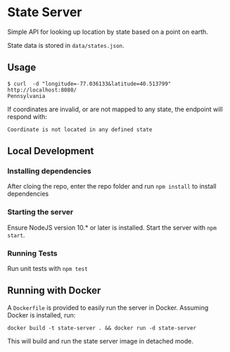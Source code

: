 # State Server

Simple API for looking up location by state based on a point on earth.

State data is stored in `data/states.json`.

## Usage

```
$ curl  -d "longitude=-77.036133&latitude=40.513799" http://localhost:8080/
Pennsylvania
```

If coordinates are invalid, or are not mapped to any state, the endpoint will respond with:

```
Coordinate is not located in any defined state
```

## Local Development

### Installing dependencies

After cloing the repo, enter the repo folder and run `npm install` to install dependencies

### Starting the server

Ensure NodeJS version 10.* or later is installed. Start the server with `npm start`.

### Running Tests

Run unit tests with `npm test`

## Running with Docker

A `Dockerfile` is provided to easily run the server in Docker. Assuming Docker is installed, run:

```
docker build -t state-server . && docker run -d state-server
```

This will build and run the state server image in detached mode.
